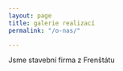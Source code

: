 ```yaml
---
layout: page
title: galerie realizací
permalink: "/o-nas/"

---
```


Jsme stavební firma z Frenštátu